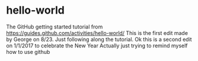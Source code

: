 # hello-world
The GitHub getting started tutorial from https://guides.github.com/activities/hello-world/
This is the first edit made by George on 8/23. Just following along the tutorial.
Ok this is a second edit on 1/1/2017 to celebrate the New Year
Actually just trying to remind myself how to use github

